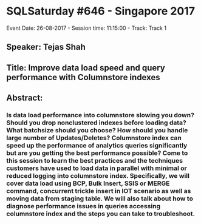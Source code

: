 # SQLSaturday #646 - Singapore 2017
Event Date: 26-08-2017 - Session time: 11:15:00 - Track: Track 1
## Speaker: Tejas Shah
## Title: Improve data load speed and query performance with Columnstore indexes
## Abstract:
### Is data load performance into columnstore slowing you down? Should you drop nonclustered indexes before loading data? What batchsize should you choose? How should you handle large number of Updates/Deletes? Columnstore index can speed up the performance of analytics queries significantly but are you getting the best performance possible? Come to this session to learn the best practices and the techniques customers have used to load data in parallel with minimal or reduced logging into columnstore index. Specifically, we will cover data load using BCP, Bulk Insert, SSIS or MERGE command, concurrent trickle insert in IOT scenario as well as moving data from staging table. We will also talk about how to diagnose performance issues in queries accessing columnstore index and the steps you can take to troubleshoot.
